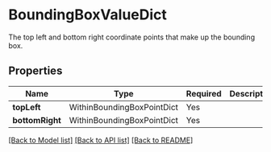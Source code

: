 # BoundingBoxValueDict

The top left and bottom right coordinate points that make up the bounding box.


## Properties
| Name | Type | Required | Description |
| ------------ | ------------- | ------------- | ------------- |
**topLeft** | WithinBoundingBoxPointDict | Yes |  |
**bottomRight** | WithinBoundingBoxPointDict | Yes |  |


[[Back to Model list]](../../README.md#models-v1-link) [[Back to API list]](../../README.md#documentation-for-api-endpoints) [[Back to README]](../../README.md)
